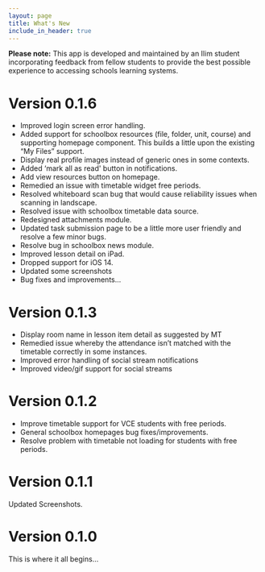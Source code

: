 ```yaml
---
layout: page
title: What's New
include_in_header: true
---
```

**Please note:** This app is developed and maintained by an Ilim student incorporating feedback from fellow students to provide the best possible experience to accessing schools learning systems.

# **Version 0.1.6**
- Improved login screen error handling.
- Added support for schoolbox resources (file, folder, unit, course) and supporting homepage component. This builds a little upon the existing “My Files” support.
- Display real profile images instead of generic ones in some contexts.
- Added ‘mark all as read' button in notifications.
- Add view resources button on homepage.
- Remedied an issue with timetable widget free periods.
- Resolved whiteboard scan bug that would cause reliability issues when scanning in landscape.
- Resolved issue with schoolbox timetable data source.
- Redesigned attachments module.
- Updated task submission page to be a little more user friendly and resolve a few minor bugs.
- Resolve bug in schoolbox news module.
- Improved lesson detail on iPad.
- Dropped support for iOS 14.
- Updated some screenshots
- Bug fixes and improvements...

# **Version 0.1.3**
- Display room name in lesson item detail as suggested by MT
- Remedied issue whereby the attendance isn’t matched with the timetable correctly in some instances.
- Improved error handling of social stream notifications
- Improved video/gif support for social streams

# **Version 0.1.2**
- Improve timetable support for VCE students with free periods.
- General schoolbox homepages bug fixes/improvements.
- Resolve problem with timetable not loading for students with free periods.

# **Version 0.1.1**
Updated Screenshots.

# **Version 0.1.0**
This is where it all begins...
